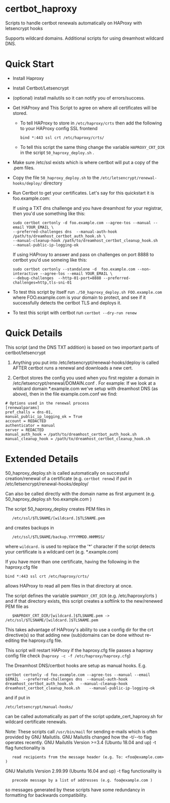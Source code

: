 # certbot_haproxy

Scripts to handle certbot renewals automatically on HAProxy with letsencrypt hooks

Supports wildcard domains. Additional scripts for using dreamhost wildcard DNS. 

# Quick Start 

* Install Haproxy

* Install Certbot/Letsencrypt

* (optional) install mailutils so it can notify you of errors/success. 

* Get HAProxy and This Script to agree on where all certificates will be stored. 

  * To tell HAProxy to store in `/etc/haproxy/crts` then add the following to your HAProxy config SSL frontend

        bind *:443 ssl crt /etc/haproxy/crts/

   * To tell this script the same thing  change the variable `HAPROXY_CRT_DIR` in the script `50_haproxy_deploy.sh` .
 
* Make sure /etc/ssl exists which is where certbot will put a copy of the .pem files. 

* Copy the file `50_haproxy_deploy.sh` to the `/etc/letsencrypt/renewal-hooks/deploy/` directory

* Run Certbot to get your certificates. Let's say for this quickstart it is foo.example.com:
  
  If using a TXT dns challenge and you have dreamhost for your registrar, then you'd use something like this:

      sudo certbot certonly -d foo.example.com --agree-tos --manual --email YOUR_EMAIL \
      --preferred-challenges dns  --manual-auth-hook /path/to/dreamhost_certbot_auth_hook.sh \
      --manual-cleanup-hook /path/to/dreamhost_certbot_cleanup_hook.sh    --manual-public-ip-logging-ok

  If using HAProxy to answer and pass on challenges on port 8888 to certbot you'd use someing like this:

      sudo certbot certonly --standalone -d  foo.example.com --non-interactive --agree-tos --email YOUR_EMAIL \
      --debug-challenges  --http-01-port=8888 --preferred-challenges=http,tls-sni-01


* To test this script by itself run `./50_haproxy_deploy.sh FOO.example.com` where FOO.example.com is your domain to protect, and see if it successfully detects the certbot TLS and deploys it. 

* To test this script with certbot run `certbot --dry-run renew`

# Quick Details
  
This script (and the DNS TXT addition) is based on two important parts of certbot/letsencrypt

1. Anything you put into /etc/letsencrypt/renewal-hooks/deploy is called AFTER certbot
runs a renewal and downloads a new cert. 

2. Certbot stores the config you used when you first register a domain in /etc/letsencrypt/renewal/DOMAIN.conf .
For example: If we look at a wildcard domain *.example.com we've setup with dreamhost DNS (as above), then
in the file example.com.conf we find:
```
# Options used in the renewal process
[renewalparams]
pref_challs = dns-01,
manual_public_ip_logging_ok = True
account = REDACTED
authenticator = manual
server = REDACTED
manual_auth_hook = /path/to/dreamhost_certbot_auth_hook.sh
manual_cleanup_hook = /path/to/dreamhost_certbot_cleanup_hook.sh
```

# Extended Details


50_haproxy_deploy.sh is called automatically on successful creation/renewal of a
certificate (e.g. `certbot renew`) if put in /etc/letsencrypt/renewal-hooks/deploy/

Can also be called directly with the domain name as first argument 
(e.g. 50_haproxy_deploy.sh foo.example.com )

The script 50_haproxy_deploy creates PEM files in 
```
   /etc/ssl/$TLSNAME/[wildcard.]$TLSNAME.pem
```
and creates backups in 
```
   /etc/ssl/$TLSNAME/backup.YYYYMMDD.HHMMSS/
```
where `wildcard.` is used to replace the '\*' character if the script detects your certificate is a wildcard cert (e.g. \*.example.com) 

If you have more than one certificate, having the following in the haproxy.cfg file

   `bind *:443 ssl crt /etc/haproxy/crts/`

allows HAProxy to read all pem files in that directory at once. 

The script defines the variable `$HAPROXY_CRT_DIR` (e.g. /etc/haproxy/crts ) 
and if that directory exists, this script creates a softlink to the new/renewed PEM file
as
```
   $HAPROXY_CRT_DIR/[wildcard.]$TLSNAME.pem -> /etc/ssl/$TLSNAME/[wildcard.]$TLSNAME.pem
```

This takes advantage of HAProxy's ability to use a config dir for the crt directive(s)
so that adding new (sub)domains can be done without re-editing the haproxy.cfg file.


This script will restart HAProxy if the haproxy.cfg file passes a haproxy config file
check (`haproxy -c -f /etc/haproxy/haproxy.cfg`) 


The Dreamhost DNS/certbot hooks are setup as manual hooks. E.g. 

`certbot certonly -d foo.example.com --agree-tos --manual --email $EMAIL  --preferred-challenges dns  --manual-auth-hook dreamhost_certbot_auth_hook.sh   --manual-cleanup-hook dreamhost_certbot_cleanup_hook.sh    --manual-public-ip-logging-ok` 

and if put in 

   `/etc/letsencrypt/manual-hooks/` 

can be called automatically as part of the script update_cert_haproxy.sh
for wildcard certificate renewals. 


Note:
These scripts call `/usr/bin/mail` for sending e-mails which is often provided by GNU Mailutils. GNU Mailutils changed how the -t/--to flag operates recently. 
GNU Mailutils Version >=3.4 (Ubuntu 18.04 and up) -t flag functionality is 
```
   read recipients from the message header (e.g. To: <foo@example.com> )
```
GNU Mailutils Version 2.99.99 (Ubuntu 16.04 and up) -t flag functionality is 
```
   precede message by a list of addresses (e.g. foo@example.com )
```
so messages generated by these scripts have some redundancy in formatting for backwards compatibility. 
